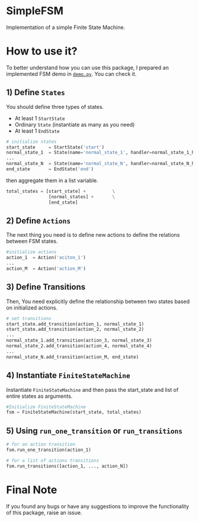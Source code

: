 # SimpleFSM
Implementation of a simple Finite State Machine.

# How to use it?
To better understand how you can use this package, I prepared an implemented FSM demo in [`demo.py`](./demo.py). You can check it.

## 1) Define `States`
You should define three types of states.
* At least 1 `StartState`
* Ordinary `State` (instantiate as many as you need)
* At least 1 `EndState`

```python
# initialize states
start_state     = StartState('start')
normal_state_1  = State(name='normal_state_1', handler=normal_state_1_handler)
...
normal_state_N  = State(name='normal_state_N', handler=normal_state_N_handler)
end_state       = EndState('end')
```

then aggregate them in a list variable.

```python
total_states = [start_state] +          \
                [normal_states] +       \
                [end_state]
```

## 2) Define `Actions`
The next thing you need is to define new actions to define the relations between FSM states.

```python
#initialize actions
action_1  = Action('aciton_1')
...
action_M  = Action('action_M')
```

## 3) Define Transitions
Then, You need explicitly define the relationship between two states based on initialized actions.

```python
# set transitions
start_state.add_transition(action_1, normal_state_1)
start_state.add_transition(action_2, normal_state_2)
...
normal_state_1.add_transition(action_3, normal_state_3)
normal_state_2.add_transition(action_4, normal_state_4)
...
normal_state_N.add_transition(action_M, end_state)
```

## 4) Instantiate `FiniteStateMachine`
Instantiate `FiniteStateMachine` and then pass the start_state and list of entire states as arguments.
```python
#Initialize FiniteStateMachine
fsm = FiniteStateMachine(start_state, total_states)
```

## 5) Using `run_one_transition` or `run_transitions`
```python
# for an action transition
fsm.run_one_transition(action_1)

# for a list of actions transitions
fsm.run_transitions([action_1, ..., action_N])
```

# Final Note
If you found any bugs or have any suggestions to improve the functionality of this package, raise an issue.
